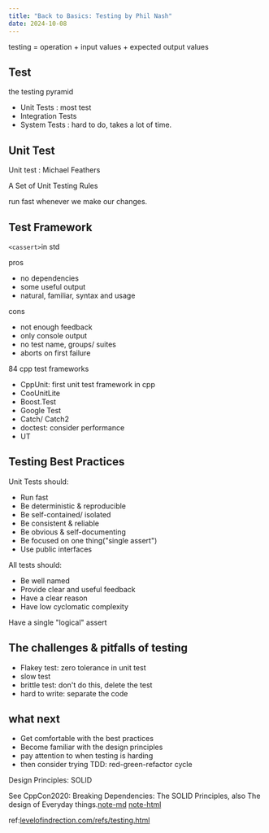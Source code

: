 ```yaml
---
title: "Back to Basics: Testing by Phil Nash"
date: 2024-10-08
---
```


testing = operation + input values + expected output values

## Test

the testing pyramid

- Unit Tests : most test
- Integration Tests
- System Tests : hard to do, takes a lot of time.

## Unit Test

Unit test : Michael Feathers

A Set of Unit Testing Rules

run fast whenever we make our changes.

## Test Framework

`<cassert>`in std

pros

- no dependencies
- some useful output
- natural, familiar, syntax and usage

cons

- not enough feedback
- only console output
- no test name, groups/ suites
- aborts on first failure

84 cpp test frameworks

- CppUnit: first unit test framework in cpp
- CooUnitLite
- Boost.Test
- Google Test
- Catch/ Catch2
- doctest: consider performance
- UT

## Testing Best Practices

Unit Tests should:

- Run fast
- Be deterministic & reproducible
- Be self-contained/ isolated
- Be consistent & reliable
- Be obvious & self-documenting
- Be focused on one thing("single assert")
- Use public interfaces

All tests should:

- Be well named
- Provide clear and useful feedback
- Have a clear reason
- Have low cyclomatic complexity

Have a single "logical" assert

## The challenges & pitfalls of testing

- Flakey test: zero tolerance in unit test
- slow test
- brittle test: don't do this, delete the test
- hard to write: separate the code

## what next

- Get comfortable with the best practices
- Become familiar with the design principles
- pay attention to when testing is harding
- then consider trying TDD: red-green-refactor cycle

Design Principles: SOLID

See CppCon2020: Breaking Dependencies: The SOLID Principles, also The design of Everyday things.[note-md](../2020/breaking_dependencies_the_solid_principles.md) [note-html](../2020/breaking_dependencies_the_solid_principles.html)

ref:[levelofindrection.com/refs/testing.html](https://levelofindirection.com/refs/testing.html)
